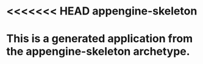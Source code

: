 <<<<<<< HEAD
appengine-skeleton
=============================

This is a generated application from the appengine-skeleton archetype.
=======
